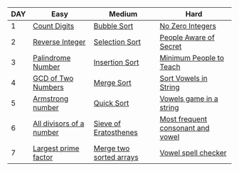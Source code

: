 | DAY | Easy | Medium | Hard |
|-----|------|--------|------|
| 1 | [Count Digits](https://www.geeksforgeeks.org/problems/count-digits-1606889545/1) | [Bubble Sort](https://www.geeksforgeeks.org/problems/bubble-sort/1) | [No Zero Integers](https://leetcode.com/problems/convert-integer-to-the-sum-of-two-no-zero-integers/description/?envType=daily-question&envId=2025-09-08) |
| 2 | [Reverse Integer](https://leetcode.com/problems/reverse-integer/description/) | [Selection Sort](https://www.geeksforgeeks.org/problems/selection-sort/1) | [People Aware of Secret](https://leetcode.com/problems/number-of-people-aware-of-a-secret/?envType=daily-question&envId=2025-09-09) |
| 3 | [Palindrome Number](https://leetcode.com/problems/palindrome-number/description/) | [Insertion Sort](https://www.geeksforgeeks.org/problems/insertion-sort/1) | [Minimum People to Teach](https://leetcode.com/problems/minimum-number-of-people-to-teach/description/?envType=daily-question&envId=2025-09-10) |
| 4 | [GCD of Two Numbers](https://www.geeksforgeeks.org/problems/gcd-of-two-numbers3459/1) | [Merge Sort](https://www.geeksforgeeks.org/problems/merge-sort/1) | [Sort Vowels in String](https://leetcode.com/problems/sort-vowels-in-a-string/description/?envType=daily-question&envId=2025-09-11) |
| 5 | [Armstrong number](https://www.geeksforgeeks.org/problems/armstrong-numbers2727/1) | [Quick Sort](https://www.geeksforgeeks.org/problems/quick-sort/1) | [Vowels game in a string](https://leetcode.com/problems/vowels-game-in-a-string/description/?envType=daily-question&envId=2025-09-12) |
| 6 | [All divisors of a number](https://www.geeksforgeeks.org/problems/all-divisors-of-a-number/1) | [Sieve of Eratosthenes](https://www.geeksforgeeks.org/problems/sieve-of-eratosthenes5242/1) | [Most frequent consonant and vowel ](https://leetcode.com/problems/find-most-frequent-vowel-and-consonant/description/?envType=daily-question&envId=2025-09-13) |
| 7 | [Largest prime factor](https://www.geeksforgeeks.org/problems/largest-prime-factor2601/1) | [Merge two sorted arrays](https://www.geeksforgeeks.org/problems/merge-two-sorted-arrays-1587115620/1) | [Vowel spell checker](https://leetcode.com/problems/vowel-spellchecker/?envType=daily-question&envId=2025-09-14) |